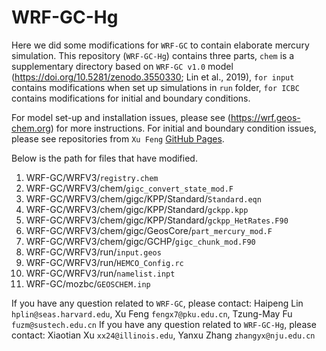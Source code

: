 # WRF-GC-Hg

Here we did some modifications for `WRF-GC` to contain elaborate mercury simulation. This repository (`WRF-GC-Hg`) contains three parts, `chem` is a supplementary directory based on `WRF-GC v1.0` model (https://doi.org/10.5281/zenodo.3550330; Lin et al., 2019), `for input` contains modifications when set up simulations in `run` folder, `for ICBC` contains modifications for initial and boundary conditions.

For model set-up and installation issues, please see (https://wrf.geos-chem.org) for more instructions.
For initial and boundary condition issues, please see repositories from `Xu Feng` [GitHub Pages](https://github.com/fengx7).

Below is the path for files that have modified.
1. WRF-GC/WRFV3/`registry.chem`
2. WRF-GC/WRFV3/chem/`gigc_convert_state_mod.F`
3. WRF-GC/WRFV3/chem/gigc/KPP/Standard/`Standard.eqn`
4. WRF-GC/WRFV3/chem/gigc/KPP/Standard/`gckpp.kpp`
5. WRF-GC/WRFV3/chem/gigc/KPP/Standard/`gckpp_HetRates.F90`
6. WRF-GC/WRFV3/chem/gigc/GeosCore/`part_mercury_mod.F`
7. WRF-GC/WRFV3/chem/gigc/GCHP/`gigc_chunk_mod.F90`
8. WRF-GC/WRFV3/run/`input.geos`
9. WRF-GC/WRFV3/run/`HEMCO_Config.rc`
10. WRF-GC/WRFV3/run/`namelist.inpt`
11. WRF-GC/mozbc/`GEOSCHEM.inp`

If you have any question related to `WRF-GC`, please contact: Haipeng Lin `hplin@seas.harvard.edu`, Xu Feng `fengx7@pku.edu.cn`, Tzung-May Fu `fuzm@sustech.edu.cn`
If you have any question related to `WRF-GC-Hg`, please contact: Xiaotian Xu `xx24@illinois.edu`, Yanxu Zhang `zhangyx@nju.edu.cn`
